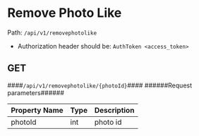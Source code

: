 Remove Photo Like
=

Path: `/api/v1/removephotolike`  

* Authorization header should be: `AuthToken <access_token>`

GET
-
####`/api/v1/removephotolike/{photoId}`####
######Request parameters######

|Property Name|Type|Description|
|-------------|----|-----------|
|photoId|int|photo id|

